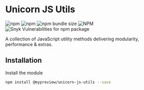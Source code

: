 # Unicorn JS Utils 

![npm](https://img.shields.io/npm/dy/@mypreview/unicorn-js-utils) 
![npm](https://img.shields.io/npm/v/@mypreview/unicorn-js-utils?label=version)
![npm bundle size](https://img.shields.io/bundlephobia/minzip/@mypreview/unicorn-js-utils)
![NPM](https://img.shields.io/npm/l/@mypreview/unicorn-js-utils)
![Snyk Vulnerabilities for npm package](https://img.shields.io/snyk/vulnerabilities/npm/@mypreview/unicorn-js-utils)

A collection of JavaScript utility methods delivering modularity, performance & extras.

## Installation

Install the module

```bash
npm install @mypreview/unicorn-js-utils --save
```